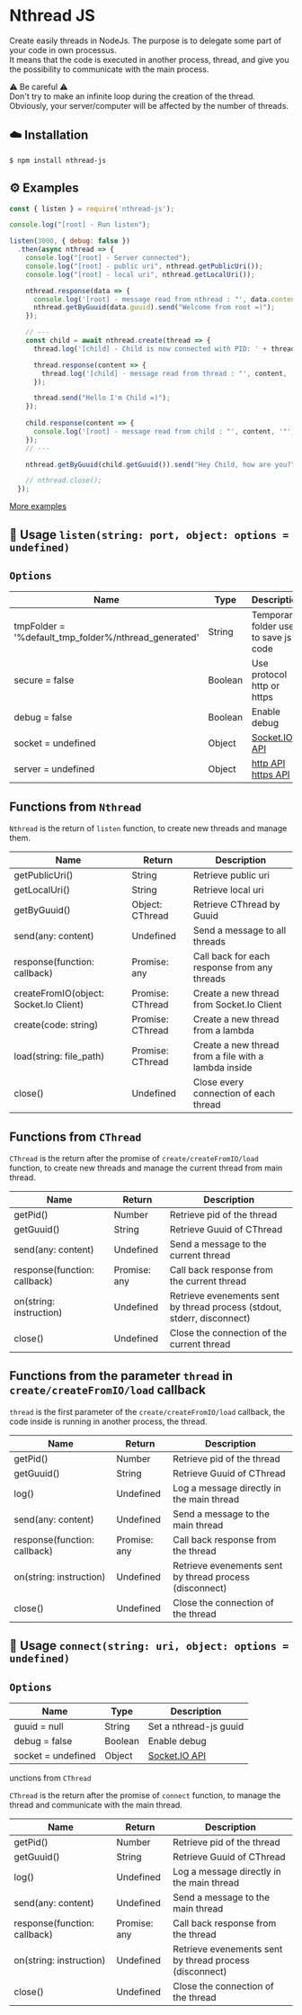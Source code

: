 # Nthread JS
Create easily threads in NodeJs. The purpose is to delegate some part of your code in own processus.  
It means that the code is executed in another process, thread, and give you the possibility to communicate with the main process.
  
⚠ Be careful ⚠  
Don't try to make an infinite loop during the creation of the thread.  
Obviously, your server/computer will be affected by the number of threads.  

## ☁️ Installation

```
$ npm install nthread-js
```
  
## ⚙️ Examples

``` js  
const { listen } = require('nthread-js');

console.log("[root] - Run listen");

listen(3000, { debug: false })
  .then(async nthread => {
    console.log("[root] - Server connected");
    console.log("[root] - public uri", nthread.getPublicUri());
    console.log("[root] - local uri", nthread.getLocalUri());

    nthread.response(data => {
      console.log('[root] - message read from nthread : "', data.content, '" by "', data.guuid, '"');
      nthread.getByGuuid(data.guuid).send("Welcome from root =)");
    });

    // ---
    const child = await nthread.create(thread => {
      thread.log('[child] - Child is now connected with PID: ' + thread.getPid());

      thread.response(content => {
        thread.log('[child] - message read from thread : "', content, '"');
      });

      thread.send("Hello I'm Child =)");
    });
    
    child.response(content => {
      console.log('[root] - message read from child : "', content, '"');
    });
    // ---

    nthread.getByGuuid(child.getGuuid()).send("Hey Child, how are you?");

    // nthread.close();
  });
```

[More examples](https://github.com/dobobaie/nthread-js/tree/master/examples)
   
## 📝 Usage `listen(string: port, object: options = undefined)`

## `Options`

| Name                                                   | Type     | Description         
| ------------------------------------------------------ | -------- | ------------
| tmpFolder = '%default_tmp_folder%/nthread_generated'   | String   | Temporary folder used to save js code 
| secure = false                                         | Boolean  | Use protocol http or https
| debug = false                                          | Boolean  | Enable debug
| socket = undefined                                     | Object   | [Socket.IO API](https://socket.io/docs/server-api/)
| server = undefined                                     | Object   | [http API](https://nodejs.org/api/http.html) [https API](https://nodejs.org/api/https.html)

## Functions from `Nthread`
  
`Nthread` is the return of `listen` function, to create new threads and manage them.  
  
| Name                                    | Return            | Description         
| ----------------------------------------| ------------------| ------------
| getPublicUri()                          | String            | Retrieve public uri
| getLocalUri()                           | String            | Retrieve local uri
| getByGuuid()                            | Object: CThread   | Retrieve CThread by Guuid
| send(any: content)                      | Undefined         | Send a message to all threads
| response(function: callback)            | Promise: any      | Call back for each response from any threads
| createFromIO(object: Socket.Io Client)  | Promise: CThread  | Create a new thread from Socket.Io Client
| create(code: string)                    | Promise: CThread  | Create a new thread from a lambda
| load(string: file_path)                 | Promise: CThread  | Create a new thread from a file with a lambda inside
| close()                                 | Undefined         | Close every connection of each thread

## Functions from `CThread`
  
`CThread` is the return after the promise of `create/createFromIO/load` function, to create new threads and manage the current thread from main thread.

| Name                                    | Return            | Description         
| ----------------------------------------| ------------------| ------------
| getPid()                                | Number            | Retrieve pid of the thread
| getGuuid()                              | String            | Retrieve Guuid of CThread
| send(any: content)                      | Undefined         | Send a message to the current thread
| response(function: callback)            | Promise: any      | Call back response from the current thread
| on(string: instruction)                 | Undefined         | Retrieve evenements sent by thread process (stdout, stderr, disconnect)
| close()                                 | Undefined         | Close the connection of the current thread

## Functions from the parameter `thread` in `create/createFromIO/load` callback

`thread` is the first parameter of the `create/createFromIO/load` callback, the code inside is running in another process, the thread. 

| Name                                    | Return            | Description         
| ----------------------------------------| ------------------| ------------
| getPid()                                | Number            | Retrieve pid of the thread
| getGuuid()                              | String            | Retrieve Guuid of CThread
| log()                                   | Undefined         | Log a message directly in the main thread
| send(any: content)                      | Undefined         | Send a message to the main thread
| response(function: callback)            | Promise: any      | Call back response from the thread
| on(string: instruction)                 | Undefined         | Retrieve evenements sent by thread process (disconnect)
| close()                                 | Undefined         | Close the connection of the thread

## 📝 Usage `connect(string: uri, object: options = undefined)`

## `Options`

| Name                                                   | Type     | Description         
| ------------------------------------------------------ | -------- | ------------
| guuid = null                                           | String   | Set a nthread-js guuid
| debug = false                                          | Boolean  | Enable debug
| socket = undefined                                     | Object   | [Socket.IO API](https://socket.io/docs/server-api/)
unctions from `CThread`
  
`CThread` is the return after the promise of `connect` function, to manage the thread and communicate with the main thread.

| Name                                    | Return            | Description         
| ----------------------------------------| ------------------| ------------
| getPid()                                | Number            | Retrieve pid of the thread
| getGuuid()                              | String            | Retrieve Guuid of CThread
| log()                                   | Undefined         | Log a message directly in the main thread
| send(any: content)                      | Undefined         | Send a message to the main thread
| response(function: callback)            | Promise: any      | Call back response from the thread
| on(string: instruction)                 | Undefined         | Retrieve evenements sent by thread process (disconnect)
| close()                                 | Undefined         | Close the connection of the thread
